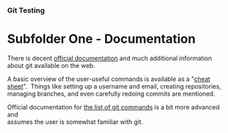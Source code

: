 
### Git Testing

# Subfolder **One** - Documentation

There is decent [official documentation](https://git-scm.com/doc) 
and much additional information about git available on the web.

A basic overview of the user-useful commands is available as 
a "[cheat sheet](https://training.github.com/downloads/github-git-cheat-sheet/)".&nbsp; 
Things like setting up a username and email, creating repositories, 
managing branches, and even carefully redoing commits are mentioned.

Official documentation for 
[the list of git commands](https://git-scm.com/docs) is a bit more advanced and  
assumes the user is somewhat familiar with git.&nbsp; 
